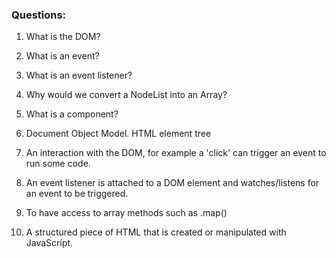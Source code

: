### Questions:
1. What is the DOM?
2. What is an event?
3. What is an event listener?
4. Why would we convert a NodeList into an Array?
5. What is a component? 

1. Document Object Model. HTML element tree

2. An interaction with the DOM, for example a 'click' can trigger an event to run some code.

3. An event listener is attached to a DOM element and watches/listens for an event to be triggered.

4. To have access to array methods such as .map()

5. A structured piece of HTML that is created or manipulated with JavaScript.
